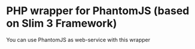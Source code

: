 # PHP wrapper for PhantomJS (based on Slim 3 Framework)
 
You can use PhantomJS as web-service with this wrapper